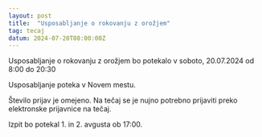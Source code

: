 ```yaml
---
layout: post
title:  "Usposabljanje o rokovanju z orožjem"
tag: tecaj
datum: 2024-07-20T08:00:00Z
---
```


Usposabljanje o rokovanju z orožjem bo potekalo v soboto, 20.07.2024 od 8:00 do 20:30

Usposabljanje poteka v Novem mestu.

Število prijav je omejeno. Na tečaj se je nujno potrebno prijaviti preko elektronske prijavnice na tečaj.

Izpit bo potekal 1. in 2. avgusta ob 17:00.

